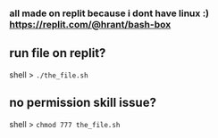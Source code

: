 ### all made on replit because i dont have linux :) https://replit.com/@hrant/bash-box

## run file on replit?
shell > `./the_file.sh`

## no permission skill issue?
shell > `chmod 777 the_file.sh`

